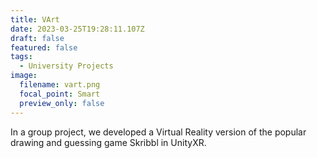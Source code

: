 ```yaml
---
title: VArt
date: 2023-03-25T19:28:11.107Z
draft: false
featured: false
tags:
  - University Projects
image:
  filename: vart.png
  focal_point: Smart
  preview_only: false
---
```

In a group project, we developed a Virtual Reality version of the popular drawing and guessing game Skribbl in UnityXR.